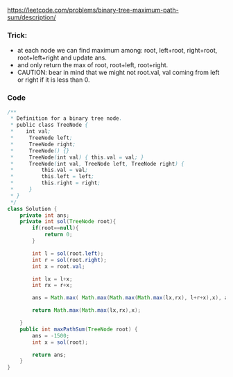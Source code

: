 https://leetcode.com/problems/binary-tree-maximum-path-sum/description/
### Trick:
- at each node we can find maximum among: root, left+root, right+root, root+left+right and update ans.
- and only return the max of root, root+left, root+right.
- CAUTION: bear in mind that we might not root.val, val coming from left or right if it is less than 0.

### Code
```java
/**
 * Definition for a binary tree node.
 * public class TreeNode {
 *    int val;
 *     TreeNode left;
 *     TreeNode right;
 *     TreeNode() {}
 *     TreeNode(int val) { this.val = val; }
 *     TreeNode(int val, TreeNode left, TreeNode right) {
 *         this.val = val;
 *         this.left = left;
 *         this.right = right;
 *     }
 * }
 */
class Solution {
    private int ans;
    private int sol(TreeNode root){
        if(root==null){
            return 0;
        }

        int l = sol(root.left);
        int r = sol(root.right);
        int x = root.val;

        int lx = l+x;
        int rx = r+x;

        ans = Math.max( Math.max(Math.max(Math.max(lx,rx), l+r+x),x), ans);

        return Math.max(Math.max(lx,rx),x);

    }
    public int maxPathSum(TreeNode root) {
        ans = -1500;
        int x = sol(root);

        return ans;
    }
}
```